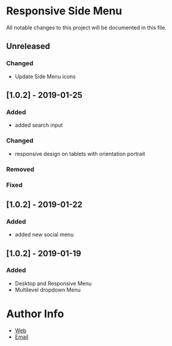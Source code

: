 # Responsive Side Menu
All notable changes to this project will be documented in this file.

## Unreleased 
### Changed 
- Update Side Menu icons

## [1.0.2] - 2019-01-25
### Added
- added search input
### Changed
- responsive design on tablets with orientation portrait
### Removed
### Fixed


## [1.0.2] - 2019-01-22
### Added
- added new social menu

## [1.0.2] - 2019-01-19
### Added
- Desktop and Responsive Menu
- Multilevel dropdown Menu

# Author Info
- [Web](https://www.artegrafico.net "José Luis Rojo")
- [Email](mailto:jose@artegrafico.net "jose@artegrafico.net")